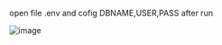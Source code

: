 open file .env and cofig DBNAME,USER,PASS after run

![image](https://github.com/user-attachments/assets/fbc64106-5b00-454c-a219-4e1da311e331)

